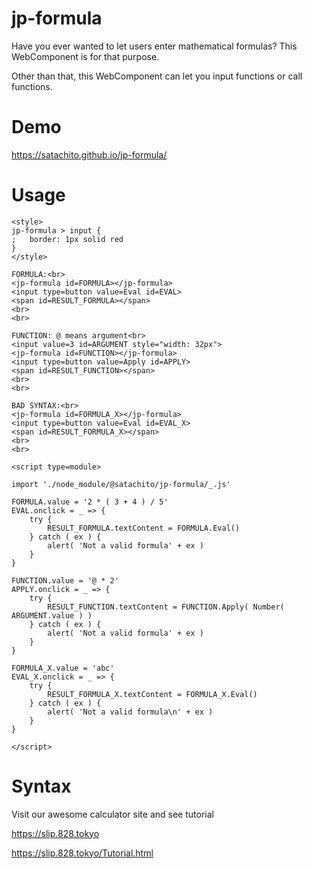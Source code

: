 # jp-formula

Have you ever wanted to let users enter mathematical formulas? This WebComponent is for that purpose.

Other than that, this WebComponent can let you input functions or call functions.

# Demo

https://satachito.github.io/jp-formula/

# Usage

```
<style>
jp-formula > input {
;	border:	1px solid red
}
</style>

FORMULA:<br>
<jp-formula id=FORMULA></jp-formula>
<input type=button value=Eval id=EVAL>
<span id=RESULT_FORMULA></span>
<br>
<br>

FUNCTION: @ means argument<br>
<input value=3 id=ARGUMENT style="width: 32px">
<jp-formula id=FUNCTION></jp-formula>
<input type=button value=Apply id=APPLY>
<span id=RESULT_FUNCTION></span>
<br>
<br>

BAD SYNTAX:<br>
<jp-formula id=FORMULA_X></jp-formula>
<input type=button value=Eval id=EVAL_X>
<span id=RESULT_FORMULA_X></span>
<br>
<br>

<script type=module>

import './node_module/@satachito/jp-formula/_.js'

FORMULA.value = '2 * ( 3 + 4 ) / 5'
EVAL.onclick = _ => {
	try {
		RESULT_FORMULA.textContent = FORMULA.Eval()
	} catch ( ex ) {
		alert( 'Not a valid formula' + ex )
	}
}

FUNCTION.value = '@ * 2'
APPLY.onclick = _ => {
	try {
		RESULT_FUNCTION.textContent = FUNCTION.Apply( Number( ARGUMENT.value ) )
	} catch ( ex ) {
		alert( 'Not a valid formula' + ex )
	}
}

FORMULA_X.value = 'abc'
EVAL_X.onclick = _ => {
	try {
		RESULT_FORMULA_X.textContent = FORMULA_X.Eval()
	} catch ( ex ) {
		alert( 'Not a valid formula\n' + ex )
	}
}

</script>
```

# Syntax

Visit our awesome calculator site and see tutorial

https://slip.828.tokyo

https://slip.828.tokyo/Tutorial.html


